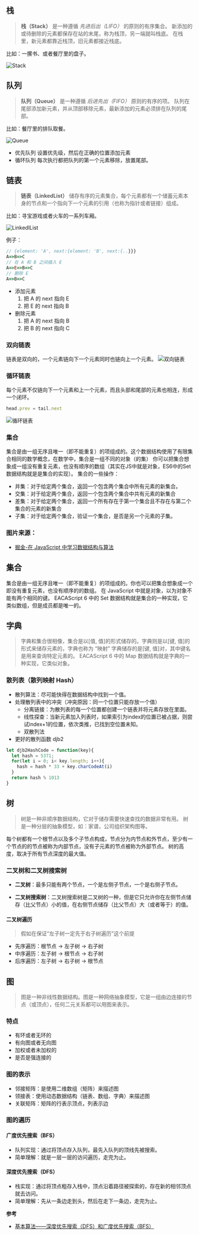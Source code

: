 ## 栈

> **栈（Stack）** 是一种遵循 *先进后出（LIFO）* 的原则的有序集合。
新添加的或待删除的元素都保存在站的末尾，称为栈顶，另一端就叫栈底。
在栈里，新元素都靠近栈顶，旧元素都接近栈底。

比如：一摞书、或者餐厅里的盘子。

![Stack](./img/Stack.png)

## 队列
> **队列（Queue）** 是一种遵循 *后进先出（FIFO）* 原则的有序的项。
队列在尾部添加新元素，并从顶部移除元素，最新添加的元素必须排在队列的尾部。

比如：餐厅里的排队取餐。

![Queue](./img/Queue.png)

- 优先队列
设置优先级，然后在正确的位置添加元素
- 循环队列
每次执行都把队列的第一个元素移除，放置尾部。

## 链表
> **链表（LinkedList）** 储存有序的元素集合，每个元素都有一个储蓄元素本身的节点和一个指向下一个元素的引用（也称为指针或者链接）组成。

比如：寻宝游戏或者火车的一系列车厢。

![LinkedlList](./img/LinkedlList.png)

例子：
``` js
// {element: 'A', next:{element: 'B', next:{..}}}
A=>B=>C
// 在 A 和 B 之间插入 E
A=>E=>B=>C
// 删除 E
A=>B=>C
```

- 添加元素
  1. 把 A 的 next 指向 E
  2. 把 E 的 next 指向 B
- 删除元素
  1. 把 A 的 next 指向 B
  2. 把 B 的 next 指向 C
### 双向链表

链表是双向的，一个元素链向下一个元素同时也链向上一个元素。
![双向链表](./img/double_list.png)
### 循环链表
每个元素不仅链向下一个元素和上一个元素，而且头部和尾部的元素也相连，形成一个闭环。
``` js
head.prev = tail.next
```
![循环链表](./img/circular_list.png)

### 集合
集合是由一组无序且唯一（即不能重复）的项组成的。这个数据结构使用了有限集合相同的数学概念，在数学中，集合是一组不同的对象（的集）
你可以把集合想象成一组没有重复元素，也没有顺序的数组（其实在JS中就是对象，ES6中的Set数据结构就是是集合的实现）。
集合的一些操作：
 * 并集：对于给定两个集合，返回一个包含两个集合中所有元素的新集合。
 * 交集：对于给定两个集合，返回一个包含两个集合中共有元素的新集合
 * 差集：对于给定两个集合，返回一个所有存在于第一个集合且不存在与第二个集合的元素的新集合
 * 子集：对于给定两个集合，验证一个集合，是否是另一个元素的子集。

### 图片来源：
- [掘金-在 JavaScript 中学习数据结构与算法](https://juejin.im/post/594dfe795188250d725a220a)

## 集合
集合是由一组无序且唯一（即不能重复）的项组成的。你也可以把集合想象成一个即没有重复元素，也没有顺序的的数组。
在 JavaScript 中就是对象，以为对象不能有两个相同的键。
EACAScript 6 中的 Set 数据结构就是集合的一种实现，它类似数组，但是成员都是唯一的。 


## 字典
> 字典和集合很相像，集合是以[值, 值]的形式储存的。字典则是以[键, 值]的形式来储存元素的，字典也称为 “映射”
字典储存的是[键, 值]对，其中键名是用来查询特定元素的。
EACAScript 6 中的 Map 数据结构就是字典的一种实现，它类似对象。
### 散列表（散列映射 Hash）
- 散列算法：尽可能快得在数据结构中找到一个值。
- 处理散列表中的冲突（冲突原因：同一个位置只能存放一个值）
  - 分离链接：为散列表的每一个位置都创建一个链表并将元素存放在里面。
  - 线性探查：当新元素加入列表时，如果索引为index的位置已被占据，则尝试index+1的位置，依次类推，已找到空位置未知。
  - 双散列法
- 更好的散列函数 djb2
``` js
let djb2HashCode = function(key){
  let hash = 5371;
  for(let i = 0; i< key.length; i++){
    hash = hash * 33 + key.charCodeAt(i)
  }
  return hash % 1013
}
```

## 树
> 树是一种非顺序数据结构，它对于储存需要快速查找的数据非常有用。
树是一种分层的抽象模型，如：家谱，公司组织架构图等。

每个树都有一个根节点以及多个子节点构成，节点分为内节点和外节点，至少有一个节点的的节点被称为内部节点，没有子元素的节点被称为外部节点。
树的高度，取决于所有节点深度的最大值。

### 二叉树和二叉树搜索树
- **二叉树**：最多只能有两个节点，一个是左侧子节点，一个是右侧子节点。

- **二叉树搜索树**：二叉树搜索树是二叉树的一种，但是它只允许你在左侧节点储存（比父节点）小的值，在右侧节点储存（比父节点）大（或者等于）的值。

#### 二叉树遍历
> 假如在保证“左子树一定先于右子树遍历”这个前提
- 先序遍历：根节点 -> 左子树 -> 右子树
- 中序遍历：左子树 -> 根节点 -> 右子树
- 后序遍历：左子树 -> 右子树 -> 根节点 

## 图
> 图是一种非线性数据结构。图是一种网络抽象模型，它是一组由边连接的节点（或顶点），任何二元关系都可以用图来表示。

### 特点
- 有环或者无环的
- 有向图或者无向图
- 加权或者未加权的
- 是否是强连接的

### 图的表示
- 邻接矩阵：是使用二维数组（矩阵）来描述图
- 领接表：使用动态数据结构（链表、数组、字典）来描述图
- 关联矩阵：矩阵的行表示顶点，列表示边

### 图的遍历
#### 广度优先搜索（BFS）
- 队列实现：通过将顶点存入队列，最先入队列的顶线先被搜索。
- 简单理解：就是一层一层的访问遍历，走完为止。
#### 深度优先搜索（DFS）
- 栈实现：通过将顶点粗存入栈中，顶点沿着路径被探索的，存在新的相邻顶点就去访问。
- 简单理解：先从一条边走到头，然后在走下一条边，走完为止。

**参考**
- [基本算法——深度优先搜索（DFS）和广度优先搜索（BFS）](https://www.jianshu.com/p/bff70b786bb6)